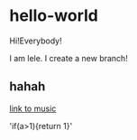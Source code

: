 # hello-world
Hi!Everybody!

I am lele. I create a new branch!

## hahah

[link to music](https://music.163.com/)

 'if(a>1){return 1}'
